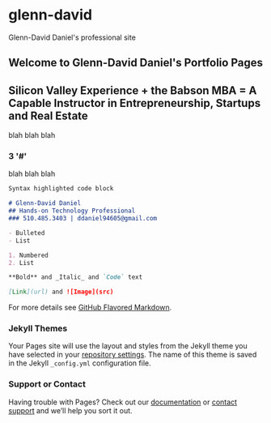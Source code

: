 # glenn-david
Glenn-David Daniel's professional site

## Welcome to Glenn-David Daniel's Portfolio Pages
## Silicon Valley Experience + the Babson MBA = A Capable Instructor in Entrepreneurship, Startups and Real Estate

blah blah blah

### 3 '#'

blah blah blah

```markdown
Syntax highlighted code block

# Glenn-David Daniel
## Hands-on Technology Professional
### 510.485.3403 | ddaniel94605@gmail.com

- Bulleted
- List

1. Numbered
2. List

**Bold** and _Italic_ and `Code` text

[Link](url) and ![Image](src)
```

For more details see [GitHub Flavored Markdown](https://guides.github.com/features/mastering-markdown/).

### Jekyll Themes

Your Pages site will use the layout and styles from the Jekyll theme you have selected in your [repository settings](https://github.com/d2rd/glenn-david/settings). The name of this theme is saved in the Jekyll `_config.yml` configuration file.

### Support or Contact

Having trouble with Pages? Check out our [documentation](https://docs.github.com/categories/github-pages-basics/) or [contact support](https://support.github.com/contact) and we’ll help you sort it out.

